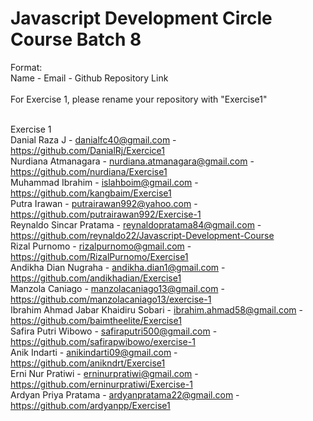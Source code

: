 # Javascript Development Circle Course Batch 8
Format: <br/>
Name - Email - Github Repository Link <br/>
<br/>
For Exercise 1, please rename your repository with "Exercise1" <br/>
<br/>

Exercise 1 <br/>
Danial Raza J - danialfc40@gmail.com - https://github.com/DanialRj/Exercice1 <br/>
Nurdiana Atmanagara - nurdiana.atmanagara@gmail.com - https://github.com/nurdiana/Exercise1 <br/>
Muhammad Ibrahim - islahboim@gmail.com - https://github.com/kangbaim/Exercise1 <br/>
Putra Irawan - putrairawan992@yahoo.com - https://github.com/putrairawan992/Exercise-1 <br/>
Reynaldo Sincar Pratama - reynaldopratama84@gmail.com - https://github.com/reynaldo22/Javascript-Development-Course <br/>
Rizal Purnomo - rizalpurnomo@gmail.com - https://github.com/RizalPurnomo/Exercise1 <br/>
Andikha Dian Nugraha - andikha.dian1@gmail.com - https://github.com/andikhadian/Exercise1 <br/>
Manzola Caniago - manzolacaniago13@gmail.com - https://github.com/manzolacaniago13/exercise-1 <br/>
Ibrahim Ahmad Jabar Khaidiru Sobari - ibrahim.ahmad58@gmail.com - https://github.com/baimtheelite/Exercise1 <br/>
Safira Putri Wibowo - safiraputri500@gmail.com - https://github.com/safirapwibowo/exercise-1 <br/>
Anik Indarti - anikindarti09@gmail.com - https://github.com/anikndrt/Exercise1 </br>
Erni Nur Pratiwi - erninurpratiwi@gmail.com - https://github.com/erninurpratiwi/Exercise-1 <br/>
Ardyan Priya Pratama - ardyanpratama22@gmail.com - https://github.com/ardyanpp/Exercise1 <br/>

